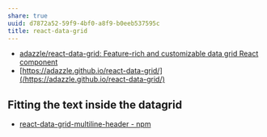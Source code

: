 ```yaml
---
share: true
uuid: d7872a52-59f9-4bf0-a8f9-b0eeb537595c
title: react-data-grid
---
```

* [adazzle/react-data-grid: Feature-rich and customizable data grid React component](https://github.com/adazzle/react-data-grid)
* [https://adazzle.github.io/react-data-grid/](/https://adazzle.github.io/react-data-grid/)

## Fitting the text inside the datagrid

* [react-data-grid-multiline-header - npm](https://www.npmjs.com/package/react-data-grid-multiline-header)